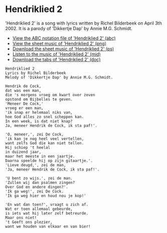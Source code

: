 # Hendriklied 2

'Hendriklied 2' is a song with lyrics written by Richel
Bilderbeek on April 3th 2002. It is a parody of 'Dikkertje Dap' by
Annie M.G. Schmidt. 

 * [View the ABC notation file of 'Hendriklied 2' (abc)](Hendriklied2.abc)
 * [View the sheet music of 'Hendriklied 2' (png)](SongHendriklied2.png)
 * [Download the sheet music of 'Hendriklied 2' (ps)](SongHendriklied2.ps)
 * [Listen to the music of 'Hendriklied 2' (mid)](SongHendriklied2.mid)
 * [Download the tabs of 'Hendriklied 2' (doc)](SongHendriklied2.doc)

```
Hendriklied 2
Lyrics by Richel Bilderbeek
Melody of 'Dikkertje Dap' by Annie M.G. Schmidt. 

Hendrik de Cock,
dat was een man,
die 's morgens vroeg om kwart over zeven
opstond om Bijbelles te geven.
'Meneer De Cock,'
vroeg er een man,
'ik snap er helemaal niks van,
hoe God alles zo snel scheppen kan.
In een week, is dat niet knap?
Ja, meneer Hendrik de Cock, ik sta paf!'.

'O, meneer,', zei De Cock,
'ik kan je nog heel veel vertellen,
want zelfs God die kan niet tellen.
Hij schiep 't heelal
in duizend jaar,
maar het meeste in een jaartje.
Daarna speelde hij op zijn gitaartje.'.
'Lieve deugd,', zei de man,
'Ja, meneer Hendrik de Cock, ik sta paf!'.

'U bent zo wijs.', zei de man.
'Zullen wij dan psalmen zingen?
Over God en andere dingen?'.
'Ik ga weg!', zei De Cock.
'Ik ga weg hier en houd nou je kop!'

'En wat dan toen?', vraagt u zich af.
Wat er toen allemaal gebeurde,
is iets wat hij later zelf betreurde.
Maar ons niet!
't Geeft ons plezier,
want we houden van elkaar en van bier!
```
